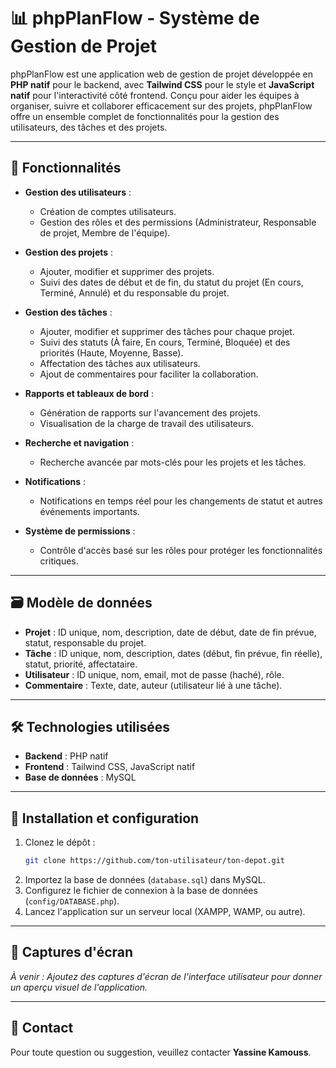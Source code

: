 # 📊 phpPlanFlow - Système de Gestion de Projet

phpPlanFlow est une application web de gestion de projet développée en **PHP natif** pour le backend, avec **Tailwind CSS** pour le style et **JavaScript natif** pour l'interactivité côté frontend. Conçu pour aider les équipes à organiser, suivre et collaborer efficacement sur des projets, phpPlanFlow offre un ensemble complet de fonctionnalités pour la gestion des utilisateurs, des tâches et des projets.

---

## 🚀 Fonctionnalités

- **Gestion des utilisateurs** :

  - Création de comptes utilisateurs.
  - Gestion des rôles et des permissions (Administrateur, Responsable de projet, Membre de l'équipe).

- **Gestion des projets** :

  - Ajouter, modifier et supprimer des projets.
  - Suivi des dates de début et de fin, du statut du projet (En cours, Terminé, Annulé) et du responsable du projet.

- **Gestion des tâches** :

  - Ajouter, modifier et supprimer des tâches pour chaque projet.
  - Suivi des statuts (À faire, En cours, Terminé, Bloquée) et des priorités (Haute, Moyenne, Basse).
  - Affectation des tâches aux utilisateurs.
  - Ajout de commentaires pour faciliter la collaboration.

- **Rapports et tableaux de bord** :

  - Génération de rapports sur l'avancement des projets.
  - Visualisation de la charge de travail des utilisateurs.

- **Recherche et navigation** :

  - Recherche avancée par mots-clés pour les projets et les tâches.

- **Notifications** :

  - Notifications en temps réel pour les changements de statut et autres événements importants.

- **Système de permissions** :
  - Contrôle d'accès basé sur les rôles pour protéger les fonctionnalités critiques.

---

## 🗃️ Modèle de données

- **Projet** : ID unique, nom, description, date de début, date de fin prévue, statut, responsable du projet.
- **Tâche** : ID unique, nom, description, dates (début, fin prévue, fin réelle), statut, priorité, affectataire.
- **Utilisateur** : ID unique, nom, email, mot de passe (haché), rôle.
- **Commentaire** : Texte, date, auteur (utilisateur lié à une tâche).

---

## 🛠️ Technologies utilisées

- **Backend** : PHP natif
- **Frontend** : Tailwind CSS, JavaScript natif
- **Base de données** : MySQL

---

## 📂 Installation et configuration

1. Clonez le dépôt :
   ```bash
   git clone https://github.com/ton-utilisateur/ton-depot.git
   ```
2. Importez la base de données (`database.sql`) dans MySQL.
3. Configurez le fichier de connexion à la base de données (`config/DATABASE.php`).
4. Lancez l'application sur un serveur local (XAMPP, WAMP, ou autre).

---

## 📸 Captures d'écran

_À venir : Ajoutez des captures d'écran de l'interface utilisateur pour donner un aperçu visuel de l'application._

---

## 📧 Contact

Pour toute question ou suggestion, veuillez contacter **Yassine Kamouss**.
